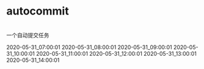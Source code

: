 #  autocommit
<br>
一个自动提交任务

<br>

2020-05-31_07:00:01
2020-05-31_08:00:01
2020-05-31_09:00:01
2020-05-31_10:00:01
2020-05-31_11:00:01
2020-05-31_12:00:01
2020-05-31_13:00:01
2020-05-31_14:00:01
